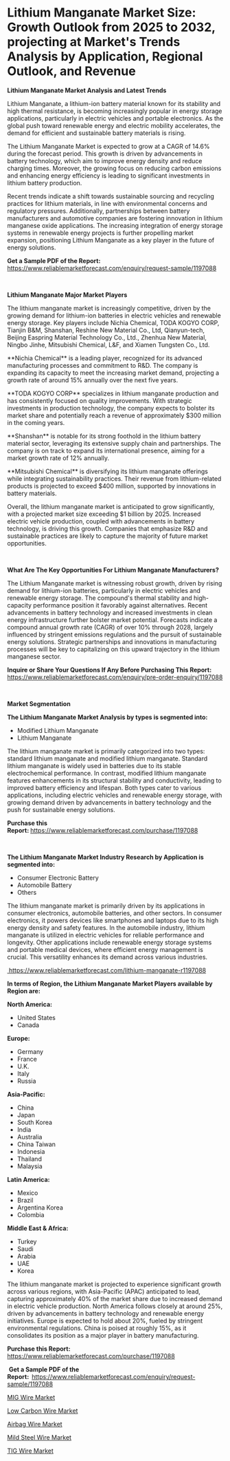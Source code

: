 <p><h1>Lithium Manganate Market Size: Growth Outlook from 2025 to 2032, projecting at Market's Trends Analysis by Application, Regional Outlook, and Revenue</h1></p><p><strong>Lithium Manganate Market Analysis and Latest Trends</strong></p>
<p><p>Lithium Manganate, a lithium-ion battery material known for its stability and high thermal resistance, is becoming increasingly popular in energy storage applications, particularly in electric vehicles and portable electronics. As the global push toward renewable energy and electric mobility accelerates, the demand for efficient and sustainable battery materials is rising. </p><p>The Lithium Manganate Market is expected to grow at a CAGR of 14.6% during the forecast period. This growth is driven by advancements in battery technology, which aim to improve energy density and reduce charging times. Moreover, the growing focus on reducing carbon emissions and enhancing energy efficiency is leading to significant investments in lithium battery production. </p><p>Recent trends indicate a shift towards sustainable sourcing and recycling practices for lithium materials, in line with environmental concerns and regulatory pressures. Additionally, partnerships between battery manufacturers and automotive companies are fostering innovation in lithium manganese oxide applications. The increasing integration of energy storage systems in renewable energy projects is further propelling market expansion, positioning Lithium Manganate as a key player in the future of energy solutions.</p></p>
<p><strong>Get a Sample PDF of the Report:&nbsp;</strong> <a href="https://www.reliablemarketforecast.com/enquiry/request-sample/1197088?utm_campaign=1134&utm_medium=2&utm_source=Github&utm_content=ia&utm_term=01042025&utm_id=lithium-manganate">https://www.reliablemarketforecast.com/enquiry/request-sample/1197088</a></p>
<p>&nbsp;</p>
<p><strong>Lithium Manganate Major Market Players</strong></p>
<p><p>The lithium manganate market is increasingly competitive, driven by the growing demand for lithium-ion batteries in electric vehicles and renewable energy storage. Key players include Nichia Chemical, TODA KOGYO CORP, Tianjin B&M, Shanshan, Reshine New Material Co., Ltd, Qianyun-tech, Beijing Easpring Material Technology Co., Ltd., Zhenhua New Material, Ningbo Jinhe, Mitsubishi Chemical, L&F, and Xiamen Tungsten Co., Ltd.</p><p>**Nichia Chemical** is a leading player, recognized for its advanced manufacturing processes and commitment to R&D. The company is expanding its capacity to meet the increasing market demand, projecting a growth rate of around 15% annually over the next five years. </p><p>**TODA KOGYO CORP** specializes in lithium manganate production and has consistently focused on quality improvements. With strategic investments in production technology, the company expects to bolster its market share and potentially reach a revenue of approximately $300 million in the coming years.</p><p>**Shanshan** is notable for its strong foothold in the lithium battery material sector, leveraging its extensive supply chain and partnerships. The company is on track to expand its international presence, aiming for a market growth rate of 12% annually.</p><p>**Mitsubishi Chemical** is diversifying its lithium manganate offerings while integrating sustainability practices. Their revenue from lithium-related products is projected to exceed $400 million, supported by innovations in battery materials.</p><p>Overall, the lithium manganate market is anticipated to grow significantly, with a projected market size exceeding $1 billion by 2025. Increased electric vehicle production, coupled with advancements in battery technology, is driving this growth. Companies that emphasize R&D and sustainable practices are likely to capture the majority of future market opportunities.</p></p>
<p>&nbsp;</p>
<p><strong>What Are The Key Opportunities For Lithium Manganate Manufacturers?</strong></p>
<p><p>The Lithium Manganate market is witnessing robust growth, driven by rising demand for lithium-ion batteries, particularly in electric vehicles and renewable energy storage. The compound's thermal stability and high-capacity performance position it favorably against alternatives. Recent advancements in battery technology and increased investments in clean energy infrastructure further bolster market potential. Forecasts indicate a compound annual growth rate (CAGR) of over 10% through 2028, largely influenced by stringent emissions regulations and the pursuit of sustainable energy solutions. Strategic partnerships and innovations in manufacturing processes will be key to capitalizing on this upward trajectory in the lithium manganese sector.</p></p>
<p><strong>Inquire or Share Your Questions If Any Before Purchasing This Report:</strong> <a href="https://www.reliablemarketforecast.com/enquiry/pre-order-enquiry/1197088?utm_campaign=1134&utm_medium=2&utm_source=Github&utm_content=ia&utm_term=01042025&utm_id=lithium-manganate">https://www.reliablemarketforecast.com/enquiry/pre-order-enquiry/1197088</a></p>
<p>&nbsp;</p>
<p><strong>Market Segmentation</strong></p>
<p><strong>The Lithium Manganate Market Analysis by types is segmented into:</strong></p>
<p><ul><li>Modified Lithium Manganate</li><li>Lithium Manganate</li></ul></p>
<p><p>The lithium manganate market is primarily categorized into two types: standard lithium manganate and modified lithium manganate. Standard lithium manganate is widely used in batteries due to its stable electrochemical performance. In contrast, modified lithium manganate features enhancements in its structural stability and conductivity, leading to improved battery efficiency and lifespan. Both types cater to various applications, including electric vehicles and renewable energy storage, with growing demand driven by advancements in battery technology and the push for sustainable energy solutions.</p></p>
<p><strong>Purchase this Report:&nbsp;</strong><a href="https://www.reliablemarketforecast.com/purchase/1197088?utm_campaign=1134&utm_medium=2&utm_source=Github&utm_content=ia&utm_term=01042025&utm_id=lithium-manganate">https://www.reliablemarketforecast.com/purchase/1197088</a></p>
<p>&nbsp;</p>
<p><strong>The Lithium Manganate Market Industry Research by Application is segmented into:</strong></p>
<p><ul><li>Consumer Electronic Battery</li><li>Automobile Battery</li><li>Others</li></ul></p>
<p><p>The lithium manganate market is primarily driven by its applications in consumer electronics, automobile batteries, and other sectors. In consumer electronics, it powers devices like smartphones and laptops due to its high energy density and safety features. In the automobile industry, lithium manganate is utilized in electric vehicles for reliable performance and longevity. Other applications include renewable energy storage systems and portable medical devices, where efficient energy management is crucial. This versatility enhances its demand across various industries.</p></p>
<p><a href="https://www.reliablemarketforecast.com/lithium-manganate-r1197088?utm_campaign=1134&utm_medium=2&utm_source=Github&utm_content=ia&utm_term=01042025&utm_id=lithium-manganate">&nbsp;https://www.reliablemarketforecast.com/lithium-manganate-r1197088</a></p>
<p><strong>In terms of Region, the Lithium Manganate Market Players available by Region are:</strong></p>
<p>
    <p> <strong> North America: </strong>
        <ul>
            <li>United States</li>
            <li>Canada</li>
        </ul>
        </p> 
    <p> <strong> Europe: </strong>
        <ul>
            <li>Germany</li>
            <li>France</li>
            <li>U.K.</li>
            <li>Italy</li>
            <li>Russia</li>
        </ul>
        </p> 
    <p> <strong> Asia-Pacific: </strong>
        <ul>
            <li>China</li>
            <li>Japan</li>
            <li>South Korea</li>
            <li>India</li>
            <li>Australia</li>
            <li>China Taiwan</li>
            <li>Indonesia</li>
            <li>Thailand</li>
            <li>Malaysia</li>
        </ul>
        </p> 
    <p> <strong> Latin America: </strong>
        <ul>
            <li>Mexico</li>
            <li>Brazil</li>
            <li>Argentina Korea</li>
            <li>Colombia</li>
        </ul>
        </p> 
    <p> <strong> Middle East & Africa: </strong>
        <ul>
            <li>Turkey</li>
            <li>Saudi</li>
            <li>Arabia</li>
            <li>UAE</li>
            <li>Korea</li>
        </ul>
    </p>
    </p>
<p><p>The lithium manganate market is projected to experience significant growth across various regions, with Asia-Pacific (APAC) anticipated to lead, capturing approximately 40% of the market share due to increased demand in electric vehicle production. North America follows closely at around 25%, driven by advancements in battery technology and renewable energy initiatives. Europe is expected to hold about 20%, fueled by stringent environmental regulations. China is poised at roughly 15%, as it consolidates its position as a major player in battery manufacturing.</p></p>
<p><strong>Purchase this Report: </strong><a href="https://www.reliablemarketforecast.com/purchase/1197088?utm_campaign=1134&utm_medium=2&utm_source=Github&utm_content=ia&utm_term=01042025&utm_id=lithium-manganate">https://www.reliablemarketforecast.com/purchase/1197088</a></p>
<p>&nbsp;<strong>Get a Sample PDF of the Report:&nbsp;&nbsp;</strong><a href="https://www.reliablemarketforecast.com/enquiry/request-sample/1197088?utm_campaign=1134&utm_medium=2&utm_source=Github&utm_content=ia&utm_term=01042025&utm_id=lithium-manganate">https://www.reliablemarketforecast.com/enquiry/request-sample/1197088</a></p>
<p><strong></strong></p>
<p><p><a href="https://github.com/hoganemken50/Market-Research-Report-List-1/blob/main/mig-wire-market.md?utm_campaign=1134&utm_medium=2&utm_source=Github&utm_content=ia&utm_term=01042025&utm_id=lithium-manganate">MIG Wire Market</a></p><p><a href="https://github.com/donnypolan/Market-Research-Report-List-1/blob/main/low-carbon-wire-market.md?utm_campaign=1134&utm_medium=2&utm_source=Github&utm_content=ia&utm_term=01042025&utm_id=lithium-manganate">Low Carbon Wire Market</a></p><p><a href="https://github.com/zemonarutaep/Market-Research-Report-List-1/blob/main/airbag-wire-market.md?utm_campaign=1134&utm_medium=2&utm_source=Github&utm_content=ia&utm_term=01042025&utm_id=lithium-manganate">Airbag Wire Market</a></p><p><a href="https://github.com/buluckcapps2/Market-Research-Report-List-1/blob/main/mild-steel-wire-market.md?utm_campaign=1134&utm_medium=2&utm_source=Github&utm_content=ia&utm_term=01042025&utm_id=lithium-manganate">Mild Steel Wire Market</a></p><p><a href="https://github.com/ujanoandryvw/Market-Research-Report-List-1/blob/main/tig-wire-market.md?utm_campaign=1134&utm_medium=2&utm_source=Github&utm_content=ia&utm_term=01042025&utm_id=lithium-manganate">TIG Wire Market</a></p></p>